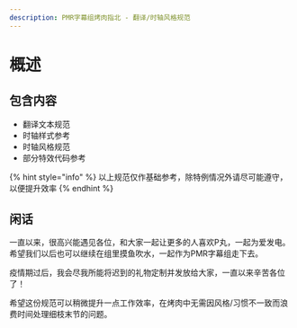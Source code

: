 ```yaml
---
description: PMR字幕组烤肉指北 - 翻译/时轴风格规范
---
```


# 概述

## 包含内容

* 翻译文本规范
* 时轴样式参考
* 时轴风格规范
* 部分特效代码参考

{% hint style="info" %}
 以上规范仅作基础参考，除特例情况外请尽可能遵守，以便提升效率
{% endhint %}

## 闲话

一直以来，很高兴能遇见各位，和大家一起让更多的人喜欢P丸，一起为爱发电。希望我们以后也可以继续在组里摸鱼吹水，一起作为PMR字幕组走下去。

疫情期过后，我会尽我所能将迟到的礼物定制并发放给大家，一直以来辛苦各位了！

希望这份规范可以稍微提升一点工作效率，在烤肉中无需因风格/习惯不一致而浪费时间处理细枝末节的问题。

